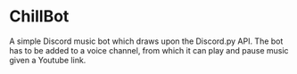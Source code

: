# ChillBot
A simple Discord music bot which draws upon the Discord.py API. The bot has to be added to a voice channel, from which it can play and pause music given a Youtube link. 
